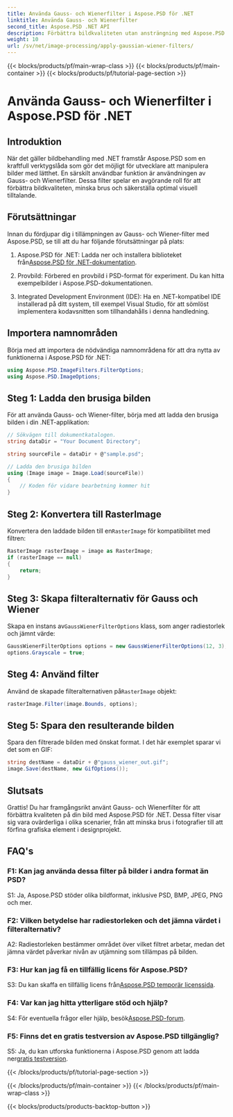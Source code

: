 ```yaml
---
title: Använda Gauss- och Wienerfilter i Aspose.PSD för .NET
linktitle: Använda Gauss- och Wienerfilter
second_title: Aspose.PSD .NET API
description: Förbättra bildkvaliteten utan ansträngning med Aspose.PSD för .NET. Använd Gauss- och Wiener-filter för brusreducering och optimal visuell attraktion.
weight: 10
url: /sv/net/image-processing/apply-gaussian-wiener-filters/
---
```


{{< blocks/products/pf/main-wrap-class >}}
{{< blocks/products/pf/main-container >}}
{{< blocks/products/pf/tutorial-page-section >}}

# Använda Gauss- och Wienerfilter i Aspose.PSD för .NET

## Introduktion

När det gäller bildbehandling med .NET framstår Aspose.PSD som en kraftfull verktygslåda som gör det möjligt för utvecklare att manipulera bilder med lätthet. En särskilt användbar funktion är användningen av Gauss- och Wienerfilter. Dessa filter spelar en avgörande roll för att förbättra bildkvaliteten, minska brus och säkerställa optimal visuell tilltalande.

## Förutsättningar

Innan du fördjupar dig i tillämpningen av Gauss- och Wiener-filter med Aspose.PSD, se till att du har följande förutsättningar på plats:

1. Aspose.PSD för .NET: Ladda ner och installera biblioteket från[Aspose.PSD för .NET-dokumentation](https://reference.aspose.com/psd/net/).

2. Provbild: Förbered en provbild i PSD-format för experiment. Du kan hitta exempelbilder i Aspose.PSD-dokumentationen.

3. Integrated Development Environment (IDE): Ha en .NET-kompatibel IDE installerad på ditt system, till exempel Visual Studio, för att sömlöst implementera kodavsnitten som tillhandahålls i denna handledning.

## Importera namnområden

Börja med att importera de nödvändiga namnområdena för att dra nytta av funktionerna i Aspose.PSD för .NET:

```csharp
using Aspose.PSD.ImageFilters.FilterOptions;
using Aspose.PSD.ImageOptions;
```

## Steg 1: Ladda den brusiga bilden

För att använda Gauss- och Wiener-filter, börja med att ladda den brusiga bilden i din .NET-applikation:

```csharp
// Sökvägen till dokumentkatalogen.
string dataDir = "Your Document Directory";

string sourceFile = dataDir + @"sample.psd";

// Ladda den brusiga bilden
using (Image image = Image.Load(sourceFile))
{
    // Koden för vidare bearbetning kommer hit
}
```

## Steg 2: Konvertera till RasterImage

 Konvertera den laddade bilden till en`RasterImage` för kompatibilitet med filtren:

```csharp
RasterImage rasterImage = image as RasterImage;
if (rasterImage == null)
{
    return;
}
```

## Steg 3: Skapa filteralternativ för Gauss och Wiener

 Skapa en instans av`GaussWienerFilterOptions` klass, som anger radiestorlek och jämnt värde:

```csharp
GaussWienerFilterOptions options = new GaussWienerFilterOptions(12, 3);
options.Grayscale = true;
```

## Steg 4: Använd filter

 Använd de skapade filteralternativen på`RasterImage` objekt:

```csharp
rasterImage.Filter(image.Bounds, options);
```

## Steg 5: Spara den resulterande bilden

Spara den filtrerade bilden med önskat format. I det här exemplet sparar vi det som en GIF:

```csharp
string destName = dataDir + @"gauss_wiener_out.gif";
image.Save(destName, new GifOptions());
```

## Slutsats

Grattis! Du har framgångsrikt använt Gauss- och Wienerfilter för att förbättra kvaliteten på din bild med Aspose.PSD för .NET. Dessa filter visar sig vara ovärderliga i olika scenarier, från att minska brus i fotografier till att förfina grafiska element i designprojekt.

## FAQ's

### F1: Kan jag använda dessa filter på bilder i andra format än PSD?

S1: Ja, Aspose.PSD stöder olika bildformat, inklusive PSD, BMP, JPEG, PNG och mer.

### F2: Vilken betydelse har radiestorleken och det jämna värdet i filteralternativ?

A2: Radiestorleken bestämmer området över vilket filtret arbetar, medan det jämna värdet påverkar nivån av utjämning som tillämpas på bilden.

### F3: Hur kan jag få en tillfällig licens för Aspose.PSD?

 S3: Du kan skaffa en tillfällig licens från[Aspose.PSD temporär licenssida](https://purchase.aspose.com/temporary-license/).

### F4: Var kan jag hitta ytterligare stöd och hjälp?

 S4: För eventuella frågor eller hjälp, besök[Aspose.PSD-forum](https://forum.aspose.com/c/psd/34).

### F5: Finns det en gratis testversion av Aspose.PSD tillgänglig?

 S5: Ja, du kan utforska funktionerna i Aspose.PSD genom att ladda ner[gratis testversion](https://releases.aspose.com/).

{{< /blocks/products/pf/tutorial-page-section >}}

{{< /blocks/products/pf/main-container >}}
{{< /blocks/products/pf/main-wrap-class >}}

{{< blocks/products/products-backtop-button >}}
